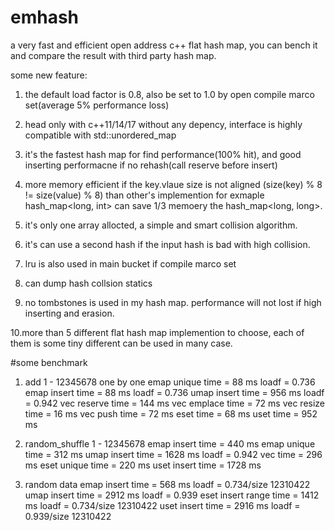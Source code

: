 # emhash
a very fast and efficient open address c++ flat hash map, you can bench it and compare the result with third party hash map.

some new feature:
1. the default load factor is 0.8, also be set to 1.0 by open compile marco set(average 5% performance loss)

2. head only with c++11/14/17 without any depency, interface is highly compatible with std::unordered_map

3. it's the fastest hash map for find performance(100% hit), and good inserting performacne if no rehash(call reserve before insert)

4. more memory efficient if the key.vlaue size is not aligned (size(key) % 8 != size(value) % 8) than other's implemention
for exmaple hash_map<long, int> can save 1/3 memoery the  hash_map<long, long>.

5. it's only one array allocted, a simple and smart collision algorithm.

6. it's can use a second hash if the input hash is bad with high collision.

7. lru is also used in main bucket if compile marco set

8. can dump hash collsion statics

9. no tombstones is used in my hash map. performance will not lost if high inserting and erasion.

10.more than 5 different flat hash map implemention to choose, each of them is some tiny different can be used in many case.

#some benchmark

1. add 1 - 12345678 one by one
emap unique time = 88 ms loadf = 0.736
emap insert time = 88 ms loadf = 0.736
umap insert time = 956 ms loadf = 0.942
vec reserve time = 144 ms
vec emplace time = 72 ms
vec resize time = 16 ms
vec push time = 72 ms
eset time = 68 ms
uset time = 952 ms


2. random_shuffle 1 - 12345678
emap insert time = 440 ms
emap unique time = 312 ms
umap insert time = 1628 ms loadf = 0.942
vec    time = 296 ms
eset unique time = 220 ms
uset insert time = 1728 ms


3. random data
emap insert time = 568 ms loadf = 0.734/size 12310422
umap insert time = 2912 ms loadf = 0.939
eset insert range time = 1412 ms loadf = 0.734/size 12310422
uset insert time = 2916 ms loadf = 0.939/size 12310422
